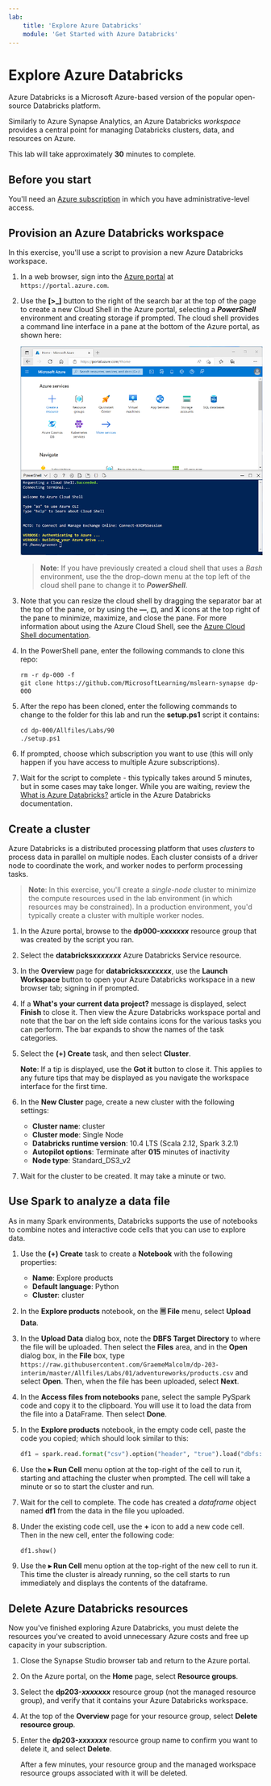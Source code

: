 ```yaml
---
lab:
    title: 'Explore Azure Databricks'
    module: 'Get Started with Azure Databricks'
---
```


# Explore Azure Databricks

Azure Databricks is a Microsoft Azure-based version of the popular open-source Databricks platform.

Similarly to Azure Synapse Analytics, an Azure Databricks *workspace* provides a central point for managing Databricks clusters, data, and resources on Azure.

This lab will take approximately **30** minutes to complete.

## Before you start

You'll need an [Azure subscription](https://azure.microsoft.com/free) in which you have administrative-level access.

## Provision an Azure Databricks workspace

In this exercise, you'll use a script to provision a new Azure Databricks workspace.

1. In a web browser, sign into the [Azure portal](https://portal.azure.com) at `https://portal.azure.com`.
2. Use the **[\>_]** button to the right of the search bar at the top of the page to create a new Cloud Shell in the Azure portal, selecting a ***PowerShell*** environment and creating storage if prompted. The cloud shell provides a command line interface in a pane at the bottom of the Azure portal, as shown here:

    ![Azure portal with a cloud shell pane](./images/cloud-shell.png)

    > **Note**: If you have previously created a cloud shell that uses a *Bash* environment, use the the drop-down menu at the top left of the cloud shell pane to change it to ***PowerShell***.

3. Note that you can resize the cloud shell by dragging the separator bar at the top of the pane, or by using the **&#8212;**, **&#9723;**, and **X** icons at the top right of the pane to minimize, maximize, and close the pane. For more information about using the Azure Cloud Shell, see the [Azure Cloud Shell documentation](https://docs.microsoft.com/azure/cloud-shell/overview).

4. In the PowerShell pane, enter the following commands to clone this repo:

    ```
    rm -r dp-000 -f
    git clone https://github.com/MicrosoftLearning/mslearn-synapse dp-000
    ```

5. After the repo has been cloned, enter the following commands to change to the folder for this lab and run the **setup.ps1** script it contains:

    ```
    cd dp-000/Allfiles/Labs/90
    ./setup.ps1
    ```

6. If prompted, choose which subscription you want to use (this will only happen if you have access to multiple Azure subscriptions).

7. Wait for the script to complete - this typically takes around 5 minutes, but in some cases may take longer. While you are waiting, review the [What is Azure Databricks?](https://docs.microsoft.com/azure/databricks/scenarios/what-is-azure-databricks) article in the Azure Databricks documentation.

## Create a cluster

Azure Databricks is a distributed processing platform that uses *clusters* to process data in parallel on multiple nodes. Each cluster consists of a driver node to coordinate the work, and worker nodes to perform processing tasks.

> **Note**: In this exercise, you'll create a *single-node* cluster to minimize the compute resources used in the lab environment (in which resources may be constrained). In a production environment, you'd typically create a cluster with multiple worker nodes.

1. In the Azure portal, browse to the **dp000-*xxxxxxx*** resource group that was created by the script you ran.
2. Select the **databricks*xxxxxxx*** Azure Databricks Service resource.
3. In the **Overview** page for **databricks*xxxxxxx***, use the **Launch Workspace** button to open your Azure Databricks workspace in a new browser tab; signing in if prompted.
4. If a **What's your current data project?** message is displayed, select **Finish** to close it. Then view the Azure Databricks workspace portal and note that the bar on the left side contains icons for the various tasks you can perform. The bar expands to show the names of the task categories.
5. Select the **(+) Create** task, and then select **Cluster**.

    **Note**: If a tip is displayed, use the **Got it** button to close it. This applies to any future tips that may be displayed as you navigate the workspace interface for the first time.

6. In the **New Cluster** page, create a new cluster with the following settings:
    - **Cluster name**: cluster
    - **Cluster mode**: Single Node
    - **Databricks runtime version**: 10.4 LTS (Scala 2.12, Spark 3.2.1)
    - **Autopilot options**: Terminate after **015** minutes of inactivity
    - **Node type**: Standard_DS3_v2

7. Wait for the cluster to be created. It may take a minute or two.

## Use Spark to analyze a data file

As in many Spark environments, Databricks supports the use of notebooks to combine notes and interactive code cells that you can use to explore data.

1. Use the **(+) Create** task to create a **Notebook** with the following properties:
    - **Name**: Explore products
    - **Default language**: Python
    - **Cluster**: cluster
2. In the **Explore products** notebook, on the **&#128463; File** menu, select **Upload Data**.
3. In the **Upload Data** dialog box, note the **DBFS Target Directory** to where the file will be uploaded. Then select the **Files** area, and in the **Open** dialog box, in the **File** box, type `https://raw.githubusercontent.com/GraemeMalcolm/dp-203-interim/master/Allfiles/Labs/01/adventureworks/products.csv` and select **Open**. Then, when the file has been uploaded, select **Next**.
4. In the **Access files from notebooks** pane, select the sample PySpark code and copy it to the clipboard. You will use it to load the data from the file into a DataFrame. Then select **Done**.
5. In the **Explore products** notebook, in the empty code cell, paste the code you copied; which should look similar to this:

    ```python
    df1 = spark.read.format("csv").option("header", "true").load("dbfs:/FileStore/shared_uploads/user@outlook.com/products.csv")
    ```

6. Use the **&#9656; Run Cell** menu option at the top-right of the cell to run it, starting and attaching the cluster when prompted. The cell will take a minute or so to start the cluster and run.
7. Wait for the cell to complete. The code has created a *dataframe* object named **df1** from the data in the file you uploaded.
8. Under the existing code cell, use the **+** icon to add a new code cell. Then in the new cell, enter the following code:

    ```python
    df1.show()
    ```

9. Use the **&#9656; Run Cell** menu option at the top-right of the new cell to run it. This time the cluster is already running, so the cell starts to run immediately and displays the contents of the dataframe.


## Delete Azure Databricks resources

Now you've finished exploring Azure Databricks, you must delete the resources you've created to avoid unnecessary Azure costs and free up capacity in your subscription.

1. Close the Synapse Studio browser tab and return to the Azure portal.
2. On the Azure portal, on the **Home** page, select **Resource groups**.
3. Select the **dp203-*xxxxxxx*** resource group (not the managed resource group), and verify that it contains your Azure Databricks workspace.
4. At the top of the **Overview** page for your resource group, select **Delete resource group**.
5. Enter the **dp203-*xxxxxxx*** resource group name to confirm you want to delete it, and select **Delete**.

    After a few minutes, your resource group and the managed workspace resource groups associated with it will be deleted.